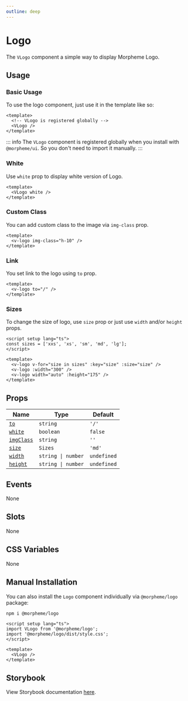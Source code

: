 ```yaml
---
outline: deep
---
```


# Logo

The `VLogo` component a simple way to display Morpheme Logo.

## Usage

### Basic Usage

To use the logo component, just use it in the template like so:

<LivePreview src="components-logo--default" height="100" >

```vue
<template>
  <!-- VLogo is registered globally -->
  <VLogo />
</template>
```

</LivePreview>

::: info
The `VLogo` component is registered globally when you install with `@morpheme/ui`. So you don't need to import it manually.
:::

### White

Use `white` prop to display white version of Logo.

<LivePreview src="components-logo--white" height="100" >

```vue
<template>
  <VLogo white />
</template>
```

</LivePreview>

### Custom Class

You can add custom class to the image via `img-class` prop.

<LivePreview src="components-logo--custom-class" height="100" >

```vue
<template>
  <v-logo img-class="h-10" />
</template>
```

</LivePreview>

### Link

You set link to the logo using `to` prop.

```vue
<template>
  <v-logo to="/" />
</template>
```

### Sizes

To change the size of logo, use `size` prop or just use `width` and/or `height` props.

<LivePreview src="components-logo--sizes" height="250" >

```vue
<script setup lang="ts">
const sizes = ['xxs', 'xs', 'sm', 'md', 'lg'];
</script>

<template>
  <v-logo v-for="size in sizes" :key="size" :size="size" />
  <v-logo :width="300" />
  <v-logo width="auto" :height="175" />
</template>
```

</LivePreview>

## Props

| Name                    | Type               | Default     |
| ----------------------- | ------------------ | ----------- |
| [`to`](#to)             | `string`           | `'/'`       |
| [`white`](#white)       | `boolean`          | `false`     |
| [`imgClass`](#imgClass) | `string`           | `''`        |
| [`size`](#size)         | `Sizes`            | `'md'`      |
| [`width`](#width)       | `string \| number` | `undefined` |
| [`height`](#height)     | `string \| number` | `undefined` |

## Events

None

## Slots

None

## CSS Variables

None

## Manual Installation

You can also install the `Logo` component individually via `@morpheme/logo` package:

```bash
npm i @morpheme/logo
```

```vue
<script setup lang="ts">
import VLogo from '@morpheme/logo';
import '@morpheme/logo/dist/style.css';
</script>

<template>
  <VLogo />
</template>
```

## Storybook

View Storybook documentation [here](https://gits-ui.web.app/?path=/story/components-logo--default).
